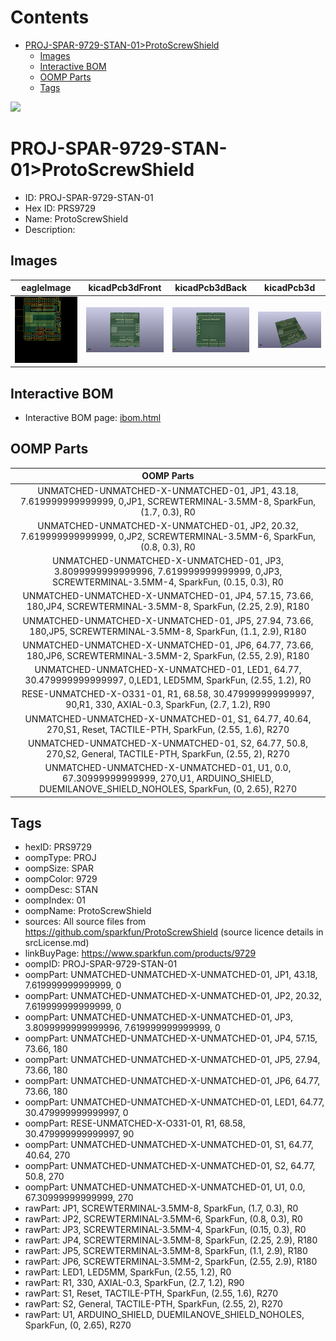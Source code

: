 



Contents
========

* [PROJ-SPAR-9729-STAN-01>ProtoScrewShield](#proj-spar-9729-stan-01protoscrewshield)
	* [Images](#images)
	* [Interactive BOM](#interactive-bom)
	* [OOMP Parts](#oomp-parts)
	* [Tags](#tags)
  
![][im]
# PROJ-SPAR-9729-STAN-01>ProtoScrewShield

- ID: PROJ-SPAR-9729-STAN-01
- Hex ID: PRS9729
- Name: ProtoScrewShield
- Description: 

## Images
  
  

|eagleImage|kicadPcb3dFront|kicadPcb3dBack|kicadPcb3d|
| :---: | :---: | :---: | :---: |
|[![eagleImage](eagleImage_140.png)](eagleImage_600.png)|[![kicadPcb3dFront](kicadPcb3dFront_140.png)](kicadPcb3dFront_600.png)|[![kicadPcb3dBack](kicadPcb3dBack_140.png)](kicadPcb3dBack_600.png)|[![kicadPcb3d](kicadPcb3d_140.png)](kicadPcb3d_600.png)|

## Interactive BOM

- Interactive BOM page: [ibom.html](kicad/bom/ibom.html)

## OOMP Parts
  

|OOMP Parts|
| :---: |
|UNMATCHED-UNMATCHED-X-UNMATCHED-01, JP1, 43.18, 7.619999999999999, 0,JP1, SCREWTERMINAL-3.5MM-8, SparkFun, (1.7, 0.3), R0|
|UNMATCHED-UNMATCHED-X-UNMATCHED-01, JP2, 20.32, 7.619999999999999, 0,JP2, SCREWTERMINAL-3.5MM-6, SparkFun, (0.8, 0.3), R0|
|UNMATCHED-UNMATCHED-X-UNMATCHED-01, JP3, 3.8099999999999996, 7.619999999999999, 0,JP3, SCREWTERMINAL-3.5MM-4, SparkFun, (0.15, 0.3), R0|
|UNMATCHED-UNMATCHED-X-UNMATCHED-01, JP4, 57.15, 73.66, 180,JP4, SCREWTERMINAL-3.5MM-8, SparkFun, (2.25, 2.9), R180|
|UNMATCHED-UNMATCHED-X-UNMATCHED-01, JP5, 27.94, 73.66, 180,JP5, SCREWTERMINAL-3.5MM-8, SparkFun, (1.1, 2.9), R180|
|UNMATCHED-UNMATCHED-X-UNMATCHED-01, JP6, 64.77, 73.66, 180,JP6, SCREWTERMINAL-3.5MM-2, SparkFun, (2.55, 2.9), R180|
|UNMATCHED-UNMATCHED-X-UNMATCHED-01, LED1, 64.77, 30.479999999999997, 0,LED1, LED5MM, SparkFun, (2.55, 1.2), R0|
|RESE-UNMATCHED-X-O331-01, R1, 68.58, 30.479999999999997, 90,R1, 330, AXIAL-0.3, SparkFun, (2.7, 1.2), R90|
|UNMATCHED-UNMATCHED-X-UNMATCHED-01, S1, 64.77, 40.64, 270,S1, Reset, TACTILE-PTH, SparkFun, (2.55, 1.6), R270|
|UNMATCHED-UNMATCHED-X-UNMATCHED-01, S2, 64.77, 50.8, 270,S2, General, TACTILE-PTH, SparkFun, (2.55, 2), R270|
|UNMATCHED-UNMATCHED-X-UNMATCHED-01, U1, 0.0, 67.30999999999999, 270,U1, ARDUINO_SHIELD, DUEMILANOVE_SHIELD_NOHOLES, SparkFun, (0, 2.65), R270|

## Tags

- hexID: PRS9729
- oompType: PROJ
- oompSize: SPAR
- oompColor: 9729
- oompDesc: STAN
- oompIndex: 01
- oompName: ProtoScrewShield
- sources: All source files from https://github.com/sparkfun/ProtoScrewShield (source licence details in srcLicense.md)
- linkBuyPage: https://www.sparkfun.com/products/9729
- oompID: PROJ-SPAR-9729-STAN-01
- oompPart: UNMATCHED-UNMATCHED-X-UNMATCHED-01, JP1, 43.18, 7.619999999999999, 0
- oompPart: UNMATCHED-UNMATCHED-X-UNMATCHED-01, JP2, 20.32, 7.619999999999999, 0
- oompPart: UNMATCHED-UNMATCHED-X-UNMATCHED-01, JP3, 3.8099999999999996, 7.619999999999999, 0
- oompPart: UNMATCHED-UNMATCHED-X-UNMATCHED-01, JP4, 57.15, 73.66, 180
- oompPart: UNMATCHED-UNMATCHED-X-UNMATCHED-01, JP5, 27.94, 73.66, 180
- oompPart: UNMATCHED-UNMATCHED-X-UNMATCHED-01, JP6, 64.77, 73.66, 180
- oompPart: UNMATCHED-UNMATCHED-X-UNMATCHED-01, LED1, 64.77, 30.479999999999997, 0
- oompPart: RESE-UNMATCHED-X-O331-01, R1, 68.58, 30.479999999999997, 90
- oompPart: UNMATCHED-UNMATCHED-X-UNMATCHED-01, S1, 64.77, 40.64, 270
- oompPart: UNMATCHED-UNMATCHED-X-UNMATCHED-01, S2, 64.77, 50.8, 270
- oompPart: UNMATCHED-UNMATCHED-X-UNMATCHED-01, U1, 0.0, 67.30999999999999, 270
- rawPart: JP1, SCREWTERMINAL-3.5MM-8, SparkFun, (1.7, 0.3), R0
- rawPart: JP2, SCREWTERMINAL-3.5MM-6, SparkFun, (0.8, 0.3), R0
- rawPart: JP3, SCREWTERMINAL-3.5MM-4, SparkFun, (0.15, 0.3), R0
- rawPart: JP4, SCREWTERMINAL-3.5MM-8, SparkFun, (2.25, 2.9), R180
- rawPart: JP5, SCREWTERMINAL-3.5MM-8, SparkFun, (1.1, 2.9), R180
- rawPart: JP6, SCREWTERMINAL-3.5MM-2, SparkFun, (2.55, 2.9), R180
- rawPart: LED1, LED5MM, SparkFun, (2.55, 1.2), R0
- rawPart: R1, 330, AXIAL-0.3, SparkFun, (2.7, 1.2), R90
- rawPart: S1, Reset, TACTILE-PTH, SparkFun, (2.55, 1.6), R270
- rawPart: S2, General, TACTILE-PTH, SparkFun, (2.55, 2), R270
- rawPart: U1, ARDUINO_SHIELD, DUEMILANOVE_SHIELD_NOHOLES, SparkFun, (0, 2.65), R270



[im]: kicadPcb3d_450.png
